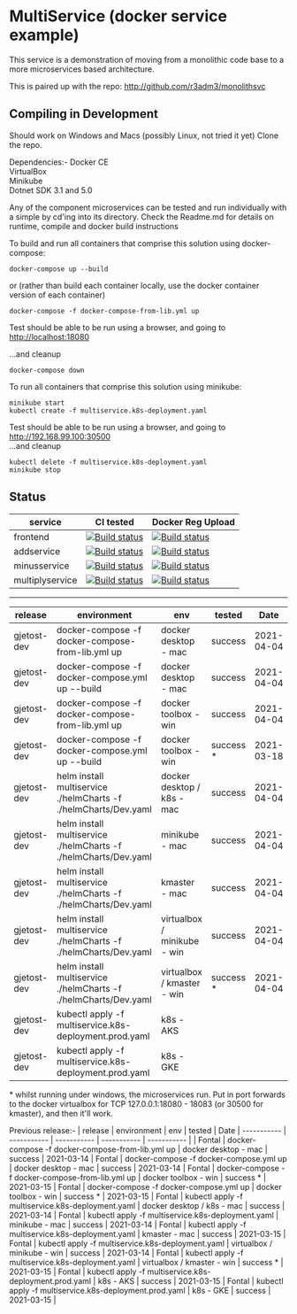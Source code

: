# MultiService (docker service example)

This service is a demonstration of moving from a monolithic code base to a more microservices based architecture.

This is paired up with the repo: <http://github.com/r3adm3/monolithsvc>

## Compiling in Development

Should work on Windows and Macs (possibly Linux, not tried it yet)
Clone the repo.

Dependencies:-
Docker CE  
VirtualBox  
Minikube  
Dotnet SDK 3.1 and 5.0

Any of the component microservices can be tested and run individually with a simple by cd'ing into its directory. Check the Readme.md for details on runtime, compile and docker build instructions

To build and run all containers that comprise this solution using docker-compose:

```docker
docker-compose up --build
```

or (rather than build each container locally, use the docker container version of each container)

```docker
docker-compose -f docker-compose-from-lib.yml up
```

Test should be able to be run using a browser, and going to <http://localhost:18080>  

...and cleanup

```docker
docker-compose down
```

To run all containers that comprise this solution using minikube:

```kubectl
minikube start
kubectl create -f multiservice.k8s-deployment.yaml
```

Test should be able to be run using a browser, and going to <http://192.168.99.100:30500>  
...and cleanup

```kubectl
kubectl delete -f multiservice.k8s-deployment.yaml
minikube stop
```

## Status

| service | CI tested | Docker Reg Upload |
| ----------- | ----------- | ----------- |
| frontend |[![Build status](https://techfrontier.visualstudio.com/dockerOrchestrationExperiment/_apis/build/status/multiservice/frontend/compile%20%26%20test%20(frontend%20only))](https://techfrontier.visualstudio.com/dockerOrchestrationExperiment/_build/latest?definitionId=22)| [![Build status](https://techfrontier.visualstudio.com/dockerOrchestrationExperiment/_apis/build/status/multiservice/frontend/docker%20build%20(frontEnd%20only))](https://techfrontier.visualstudio.com/dockerOrchestrationExperiment/_build/latest?definitionId=19) | [![Build status](https://techfrontier.visualstudio.com/dockerOrchestrationExperiment/_apis/build/status/multiservice/frontend/docker%20build%20(frontEnd%20only))](https://techfrontier.visualstudio.com/dockerOrchestrationExperiment/_build/latest?definitionId=19)
| addservice |[![Build status](https://techfrontier.visualstudio.com/dockerOrchestrationExperiment/_apis/build/status/multiservice/addservice/compile%20%26%20test%20(add%20only))](https://techfrontier.visualstudio.com/dockerOrchestrationExperiment/_build/latest?definitionId=15)| [![Build status](https://techfrontier.visualstudio.com/dockerOrchestrationExperiment/_apis/build/status/multiservice/addservice/docker%20build%20(add%20only))](https://techfrontier.visualstudio.com/dockerOrchestrationExperiment/_build/latest?definitionId=16)
| minusservice |[![Build status](https://techfrontier.visualstudio.com/dockerOrchestrationExperiment/_apis/build/status/multiservice/minusservice/compile%20%26%20test%20(minus%20only))](https://techfrontier.visualstudio.com/dockerOrchestrationExperiment/_build/latest?definitionId=20)| [![Build status](https://techfrontier.visualstudio.com/dockerOrchestrationExperiment/_apis/build/status/multiservice/minusservice/docker%20build%20(minus%20only))](https://techfrontier.visualstudio.com/dockerOrchestrationExperiment/_build/latest?definitionId=17)
| multiplyservice |[![Build status](https://techfrontier.visualstudio.com/dockerOrchestrationExperiment/_apis/build/status/multiservice/multiplyservice/compile%20%26%20test%20(multiply%20only))](https://techfrontier.visualstudio.com/dockerOrchestrationExperiment/_build/latest?definitionId=21) | [![Build status](https://techfrontier.visualstudio.com/dockerOrchestrationExperiment/_apis/build/status/multiservice/multiplyservice/docker%20build%20(multiply%20only))](https://techfrontier.visualstudio.com/dockerOrchestrationExperiment/_build/latest?definitionId=18) |  

---  

| release | environment | env | tested | Date
| ----------- | ----------- | ----------- | ----------- | ----------- |
| gjetost-dev | docker-compose -f docker-compose-from-lib.yml up | docker desktop - mac | success | 2021-04-04 
| gjetost-dev | docker-compose -f docker-compose.yml up --build | docker desktop - mac | success | 2021-04-04
| gjetost-dev | docker-compose -f docker-compose-from-lib.yml up | docker toolbox - win | success | 2021-04-04 
| gjetost-dev | docker-compose -f docker-compose.yml up --build | docker toolbox - win |  success * | 2021-03-18  
| gjetost-dev | helm install multiservice ./helmCharts -f ./helmCharts/Dev.yaml | docker desktop / k8s - mac | success | 2021-04-04  
| gjetost-dev | helm install multiservice ./helmCharts -f ./helmCharts/Dev.yaml | minikube - mac | success | 2021-04-04
| gjetost-dev | helm install multiservice ./helmCharts -f ./helmCharts/Dev.yaml | kmaster - mac | success |  2021-04-04
| gjetost-dev | helm install multiservice ./helmCharts -f ./helmCharts/Dev.yaml | virtualbox / minikube - win | success | 2021-04-04  
| gjetost-dev | helm install multiservice ./helmCharts -f ./helmCharts/Dev.yaml | virtualbox / kmaster - win | success * | 2021-04-04  
| gjetost-dev | kubectl apply -f multiservice.k8s-deployment.prod.yaml | k8s - AKS |   |  |
| gjetost-dev | kubectl apply -f multiservice.k8s-deployment.prod.yaml | k8s - GKE |   |   |  
  
&ast; whilst running under windows, the microservices run. Put in port forwards to the docker virtualbox for TCP 127.0.0.1:18080 - 18083 (or 30500 for kmaster), and then it'll work.

Previous release:-
| release | environment | env | tested | Date
| ----------- | ----------- | ----------- | ----------- | ----------- |
| Fontal | docker-compose -f docker-compose-from-lib.yml up | docker desktop - mac | success | 2021-03-14
 | Fontal | docker-compose -f docker-compose.yml up | docker desktop - mac | success | 2021-03-14
 | Fontal | docker-compose -f docker-compose-from-lib.yml up | docker toolbox - win | success * | 2021-03-15
 | Fontal | docker-compose -f docker-compose.yml up | docker toolbox - win | success * | 2021-03-15
 | Fontal | kubectl apply -f multiservice.k8s-deployment.yaml | docker desktop / k8s - mac | success | 2021-03-14
 | Fontal | kubectl apply -f multiservice.k8s-deployment.yaml | minikube - mac | success | 2021-03-14
 | Fontal | kubectl apply -f multiservice.k8s-deployment.yaml | kmaster - mac | success | 2021-03-15
 | Fontal | kubectl apply -f multiservice.k8s-deployment.yaml | virtualbox / minikube - win | success | 2021-03-14
 | Fontal | kubectl apply -f multiservice.k8s-deployment.yaml | virtualbox / kmaster - win | success * | 2021-03-15
 | Fontal | kubectl apply -f multiservice.k8s-deployment.prod.yaml | k8s - AKS | success | 2021-03-15
 | Fontal | kubectl apply -f multiservice.k8s-deployment.prod.yaml | k8s - GKE | success | 2021-03-15 |  